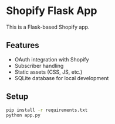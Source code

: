 # Shopify Flask App

This is a Flask-based Shopify app.

## Features

- OAuth integration with Shopify
- Subscriber handling
- Static assets (CSS, JS, etc.)
- SQLite database for local development

## Setup

```bash
pip install -r requirements.txt
python app.py

